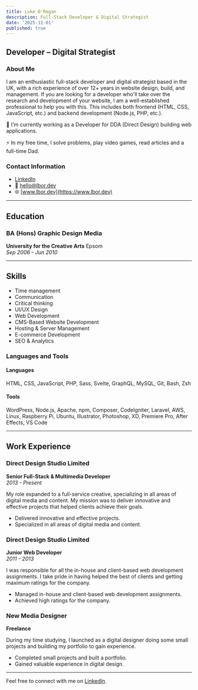 ```yaml
---
title: Luke O'Regan
description: Full-Stack Developer & Digital Strategist
date: '2025-11-01'
published: true
---
```


## Developer – Digital Strategist

### About Me

I am an enthusiastic full-stack developer and digital strategist based in the UK, with a rich experience of over 12+ years in website design, build, and management. If you are looking for a developer who'll take over the research and development of your website, I am a well-established professional to help you with this. This includes both frontend (HTML, CSS, JavaScript, etc.) and backend development (Node.js, PHP, etc.).

🔭 I'm currently working as a Developer for DDA (Direct Design) building web applications.

⚡ In my free time, I solve problems, play video games, read articles and a full-time Dad.

### Contact Information

- [LinkedIn](https://www.linkedin.com/in/lukeoregan/)
- 📧 [hello@lbor.dev](mailto:hello@lbor.dev)
- 🌐 [www.lbor.dev](https://www.lbor.dev)

---

## Education

### BA (Hons) Graphic Design Media

**University for the Creative Arts** Epsom  
_Sep 2006 - Jun 2010_

---

## Skills

- Time management
- Communication
- Critical thinking
- UI/UX Design
- Web Development
- CMS-Based Website Development
- Hosting & Server Management
- E-commerce Development
- SEO & Analytics

### Languages and Tools

#### Languages

HTML, CSS, JavaScript, PHP, Sass, Svelte, GraphQL, MySQL, Git, Bash, Zsh

#### Tools

WordPress, Node.js, Apache, npm, Composer, CodeIgniter, Laravel, AWS, Linux, Raspberry Pi, Ubuntu, Illustrator, Photoshop, XD, Premiere Pro, After Effects, VS Code

---

## Work Experience

### Direct Design Studio Limited

**Senior Full-Stack & Multimedia Developer**  
_2013 - Present_

My role expanded to a full-service creative, specializing in all areas of digital media and content. My mission was to deliver innovative and effective projects that helped clients achieve their goals.

- Delivered innovative and effective projects.
- Specialized in all areas of digital media and content.

### Direct Design Studio Limited

**Junior Web Developer**  
_2011 - 2013_

I was responsible for all the in-house and client-based web development assignments. I take pride in having helped the best of clients and getting maximum ratings for the company.

- Managed in-house and client-based web development assignments.
- Achieved high ratings for the company.

### New Media Designer

**Freelance**

During my time studying, I launched as a digital designer doing some small projects and building my portfolio to gain experience.

- Completed small projects and built a portfolio.
- Gained valuable experience in digital design.

---

Feel free to connect with me on [LinkedIn](https://www.linkedin.com/in/lukeoregan/).
